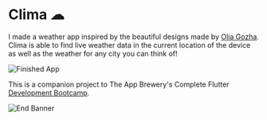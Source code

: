 


# Clima ☁

I made a weather app inspired by the beautiful designs made by [Olia Gozha](https://dribbble.com/shots/4663154-). Clima is able to find live weather data in the current location of the device as well as the weather for any city you can think of!

![Finished App](https://github.com/londonappbrewery/Images/blob/master/clima-demo.gif)

This is a companion project to The App Brewery's Complete Flutter [Development Bootcamp](https://www.appbrewery.co/).

![End Banner](https://github.com/londonappbrewery/Images/blob/master/readme-end-banner.png)
